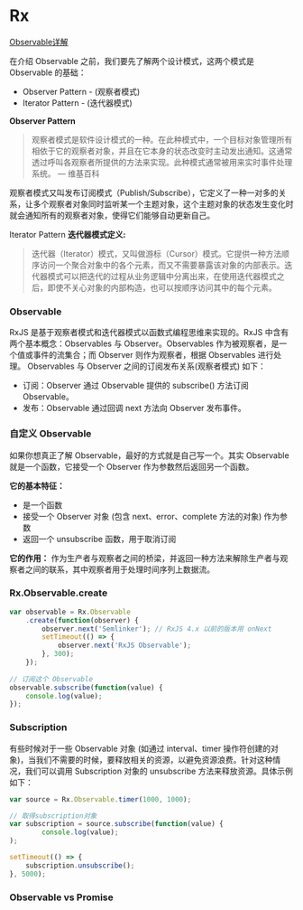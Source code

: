 Rx
====================



[Observable详解](https://segmentfault.com/a/1190000008809168#articleHeader17)

在介绍 Observable 之前，我们要先了解两个设计模式，这两个模式是 Observable 的基础：

* Observer Pattern - (观察者模式)
* Iterator Pattern - (迭代器模式)

**Observer Pattern**
> 观察者模式是软件设计模式的一种。在此种模式中，一个目标对象管理所有相依于它的观察者对象，并且在它本身的状态改变时主动发出通知。这通常透过呼叫各观察者所提供的方法来实现。此种模式通常被用来实时事件处理系统。 — 维基百科

观察者模式又叫发布订阅模式（Publish/Subscribe），它定义了一种一对多的关系，让多个观察者对象同时监听某一个主题对象，这个主题对象的状态发生变化时就会通知所有的观察者对象，使得它们能够自动更新自己。


Iterator Pattern
**迭代器模式定义:**
> 迭代器（Iterator）模式，又叫做游标（Cursor）模式。它提供一种方法顺序访问一个聚合对象中的各个元素，而又不需要暴露该对象的内部表示。迭代器模式可以把迭代的过程从业务逻辑中分离出来，在使用迭代器模式之后，即使不关心对象的内部构造，也可以按顺序访问其中的每个元素。

### Observable
RxJS 是基于观察者模式和迭代器模式以函数式编程思维来实现的。RxJS 中含有两个基本概念：Observables 与 Observer。Observables 作为被观察者，是一个值或事件的流集合；而 Observer 则作为观察者，根据 Observables 进行处理。
Observables 与 Observer 之间的订阅发布关系(观察者模式) 如下：

* 订阅：Observer 通过 Observable 提供的 subscribe() 方法订阅 Observable。
* 发布：Observable 通过回调 next 方法向 Observer 发布事件。

### 自定义 Observable
如果你想真正了解 Observable，最好的方式就是自己写一个。其实 Observable 就是一个函数，它接受一个 Observer 作为参数然后返回另一个函数。

**它的基本特征：**

* 是一个函数
* 接受一个 Observer 对象 (包含 next、error、complete 方法的对象) 作为参数
* 返回一个 unsubscribe 函数，用于取消订阅

**它的作用：**
作为生产者与观察者之间的桥梁，并返回一种方法来解除生产者与观察者之间的联系，其中观察者用于处理时间序列上数据流。


### Rx.Observable.create

```js
var observable = Rx.Observable
    .create(function(observer) {
        observer.next('Semlinker'); // RxJS 4.x 以前的版本用 onNext
        setTimeout(() => {
            observer.next('RxJS Observable');
        }, 300);
    });
    
// 订阅这个 Observable    
observable.subscribe(function(value) {
    console.log(value);
});
```

### Subscription
有些时候对于一些 Observable 对象 (如通过 interval、timer 操作符创建的对象)，当我们不需要的时候，要释放相关的资源，以避免资源浪费。针对这种情况，我们可以调用 Subscription 对象的 unsubscribe 方法来释放资源。具体示例如下：
```js
var source = Rx.Observable.timer(1000, 1000);

// 取得subscription对象
var subscription = source.subscribe(function(value) {
        console.log(value);
);

setTimeout(() => {
    subscription.unsubscribe();
}, 5000);
```


### Observable vs Promise